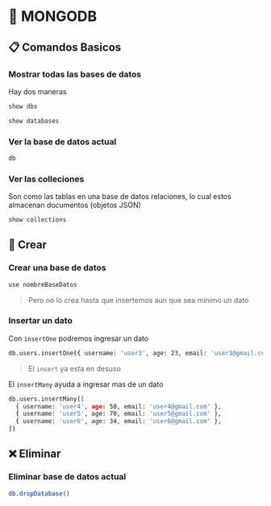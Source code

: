 # 🍃 MONGODB

## 📋 Comandos Basicos
### Mostrar todas las bases de datos
Hay dos maneras
```bash
show dbs
```
```bash
show databases
```

### Ver la base de datos actual
```bash
db
```

### Ver las colleciones
Son como las tablas en una base de datos relaciones, lo cual estos almacenan documentos (objetos JSON)
```bash
show collections
```


## 🔧 Crear

### Crear una base de datos 
```bash
use nombreBaseDatos
```
> Pero no lo crea hasta que insertemos aun que sea minimo un dato

### Insertar un dato
Con ``insertOne`` podremos ingresar un dato
```bash
db.users.insertOne({ username: 'user3', age: 23, email: 'user3@gmail.com' })
```
> El ``insert`` ya esta en desuso

El ``insertMany`` ayuda a ingresar mas de un dato
```bash
db.users.insertMany([
  { username: 'user4', age: 50, email: 'user4@gmail.com' },
  { username: 'user5', age: 70, email: 'user5@gmail.com' },
  { username: 'user6', age: 34, email: 'user6@gmail.com' },
])
```

## ❌ Eliminar
### Eliminar base de datos actual

```bash
db.dropDatabase()
```